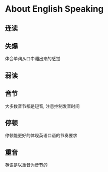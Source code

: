 About English Speaking
======================

连读
----

失爆
----

体会单词从口中蹦出来的感觉

弱读
----

音节
----

大多数音节都是短音, 注意控制发音时间

停顿
----

停顿能更好的体现英语口语的节奏要求

重音
---

英语是以重音为音节的
